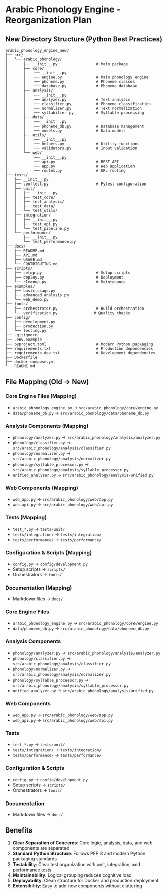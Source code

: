 # Arabic Phonology Engine - Reorganization Plan

## New Directory Structure (Python Best Practices)

```text
arabic_phonology_engine_new/
├── src/
│   └── arabic_phonology/
│       ├── __init__.py                 # Main package
│       ├── core/
│       │   ├── __init__.py
│       │   ├── engine.py               # Main phonology engine
│       │   ├── phoneme.py              # Phoneme classes
│       │   └── database.py             # Phoneme database
│       ├── analysis/
│       │   ├── __init__.py
│       │   ├── analyzer.py             # Text analysis
│       │   ├── classifier.py           # Phoneme classification
│       │   ├── normalizer.py           # Text normalization
│       │   └── syllabifier.py          # Syllable processing
│       ├── data/
│       │   ├── __init__.py
│       │   ├── phoneme_db.py           # Database management
│       │   └── models.py               # Data models
│       ├── utils/
│       │   ├── __init__.py
│       │   ├── helpers.py              # Utility functions
│       │   └── validators.py           # Input validation
│       └── web/
│           ├── __init__.py
│           ├── api.py                  # REST API
│           ├── app.py                  # Web application
│           └── routes.py               # URL routing
├── tests/
│   ├── __init__.py
│   ├── conftest.py                     # Pytest configuration
│   ├── unit/
│   │   ├── __init__.py
│   │   ├── test_core/
│   │   ├── test_analysis/
│   │   ├── test_data/
│   │   └── test_utils/
│   ├── integration/
│   │   ├── __init__.py
│   │   ├── test_api.py
│   │   └── test_pipeline.py
│   └── performance/
│       ├── __init__.py
│       └── test_performance.py
├── docs/
│   ├── README.md
│   ├── API.md
│   ├── USAGE.md
│   └── CONTRIBUTING.md
├── scripts/
│   ├── setup.py                        # Setup scripts
│   ├── deploy.py                       # Deployment
│   └── cleanup.py                      # Maintenance
├── examples/
│   ├── basic_usage.py
│   ├── advanced_analysis.py
│   └── web_demo.py
├── tools/
│   ├── orchestrator.py                 # Build orchestration
│   └── verification.py                # Quality checks
├── config/
│   ├── development.py
│   ├── production.py
│   └── testing.py
├── .gitignore
├── .env.example
├── pyproject.toml                      # Modern Python packaging
├── requirements.txt                    # Production dependencies
├── requirements-dev.txt                # Development dependencies
├── Dockerfile
├── docker-compose.yml
└── README.md
```

## File Mapping (Old → New)

### Core Engine Files (Mapping)

- `arabic_phonology_engine.py` → `src/arabic_phonology/core/engine.py`
- `data/phoneme_db.py` → `src/arabic_phonology/data/phoneme_db.py`

### Analysis Components (Mapping)

- `phonology/analyzer.py` → `src/arabic_phonology/analysis/analyzer.py`
- `phonology/classifier.py` → `src/arabic_phonology/analysis/classifier.py`
- `phonology/normalizer.py` → `src/arabic_phonology/analysis/normalizer.py`
- `phonology/syllable_processor.py` → `src/arabic_phonology/analysis/syllable_processor.py`
- `unified_analyzer.py` → `src/arabic_phonology/analysis/unified.py`

### Web Components (Mapping)

- `web_app.py` → `src/arabic_phonology/web/app.py`
- `web_api.py` → `src/arabic_phonology/web/api.py`

### Tests (Mapping)

- `test_*.py` → `tests/unit/`
- `tests/integration/` → `tests/integration/`
- `tests/performance/` → `tests/performance/`

### Configuration & Scripts (Mapping)

- `config.py` → `config/development.py`
- Setup scripts → `scripts/`
- Orchestrators → `tools/`

### Documentation (Mapping)

- Markdown files → `docs/`

### Core Engine Files

- `arabic_phonology_engine.py` → `src/arabic_phonology/core/engine.py`
- `data/phoneme_db.py` → `src/arabic_phonology/data/phoneme_db.py`

### Analysis Components

- `phonology/analyzer.py` → `src/arabic_phonology/analysis/analyzer.py`
- `phonology/classifier.py` → `src/arabic_phonology/analysis/classifier.py`
- `phonology/normalizer.py` → `src/arabic_phonology/analysis/normalizer.py`
- `phonology/syllable_processor.py` → `src/arabic_phonology/analysis/syllable_processor.py`
- `unified_analyzer.py` → `src/arabic_phonology/analysis/unified.py`

### Web Components

- `web_app.py` → `src/arabic_phonology/web/app.py`
- `web_api.py` → `src/arabic_phonology/web/api.py`

### Tests

- `test_*.py` → `tests/unit/`
- `tests/integration/` → `tests/integration/`
- `tests/performance/` → `tests/performance/`

### Configuration & Scripts

- `config.py` → `config/development.py`
- Setup scripts → `scripts/`
- Orchestrators → `tools/`

### Documentation

- Markdown files → `docs/`

## Benefits

1. __Clear Separation of Concerns__: Core logic, analysis, data, and web components are separated
2. __Standard Python Structure__: Follows PEP 8 and modern Python packaging standards
3. __Testability__: Clear test organization with unit, integration, and performance tests
4. __Maintainability__: Logical grouping reduces cognitive load
5. __Deployability__: Clean structure for Docker and production deployment
6. __Extensibility__: Easy to add new components without cluttering
